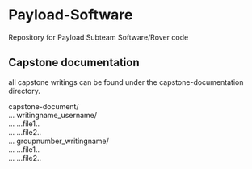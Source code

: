 # Payload-Software
Repository for Payload Subteam Software/Rover code

## Capstone documentation
all capstone writings can be found under the capstone-documentation directory.

capstone-document/<br/>
... writingname_username/<br/>
... ...file1..<br/>
... ...file2..<br/>
... groupnumber_writingname/<br/>
... ...file1..<br/>
... ...file2..<br/>
